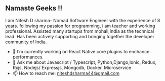 ## Namaste Geeks !!

I am Nitesh D sharma- Nomad Software Engineer with the experience of 8 years. following my passion for programming, i am teacher and working professional.
Assisted many startups from mohali,India as the technical lead.
Has been actively supporting and bringing together the developer community of India.

- 🔭 I’m currently working on React Native core plugins to enchance performances.
- 💬 Ask me about Javascript / Typescript, Python,Django,Ionic, Redux, Rxjs, Nodejs/ Expressjs, Mongodb, Docker, Microservice
- 📫 How to reach me: niteshdsharma44@gmail.com

